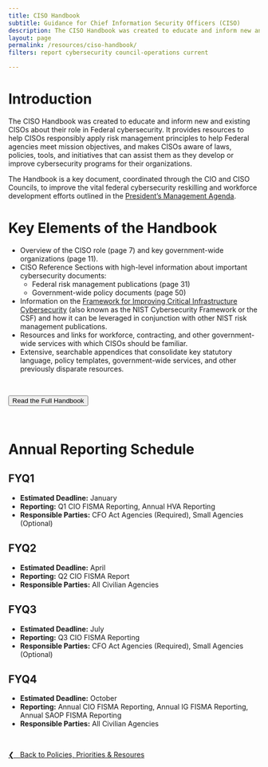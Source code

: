 ```yaml
---
title: CISO Handbook
subtitle: Guidance for Chief Information Security Officers (CISO)
description: The CISO Handbook was created to educate and inform new and existing CISOs about their role in Federal cybersecurity.
layout: page
permalink: /resources/ciso-handbook/
filters: report cybersecurity council-operations current

---
```


# Introduction
The CISO Handbook was created to educate and inform new and existing CISOs about their role in Federal cybersecurity. It provides resources to help CISOs responsibly apply risk management principles to help Federal agencies meet mission objectives, and makes CISOs aware of laws, policies, tools, and initiatives that can assist them as they develop or improve cybersecurity programs for their organizations.

The Handbook is a key document, coordinated through the CIO and CISO Councils, to improve the vital federal cybersecurity reskilling and workforce development efforts outlined in the [President’s Management Agenda](https://www.performance.gov/PMA/).

# Key Elements of the Handbook
* Overview of the CISO role (page 7) and key government-wide organizations (page 11).
* CISO Reference Sections with high-level information about important cybersecurity documents:
    * Federal risk management publications (page 31)
    * Government-wide policy documents (page 50)
* Information on the [Framework for Improving Critical Infrastructure Cybersecurity](https://nvlpubs.nist.gov/nistpubs/CSWP/NIST.CSWP.04162018.pdf) (also known as the NIST Cybersecurity Framework or the CSF) and how it can be leveraged in conjunction with other NIST risk management publications.
* Resources and links for workforce, contracting, and other government-wide services with which CISOs should be familiar.
* Extensive, searchable appendices that consolidate key statutory language, policy templates, government-wide services, and other previously disparate resources.

&nbsp;

<a href="{{ site.baseurl }}/assets/resources/CISO_Handbook.pdf"><button class="usa-button">Read the Full Handbook</button></a>

&nbsp;

# Annual Reporting Schedule
## FYQ1
* **Estimated Deadline:** January
* **Reporting:** Q1 CIO FISMA Reporting, Annual HVA Reporting
* **Responsible Parties:** CFO Act Agencies (Required), Small Agencies (Optional)

## FYQ2
* **Estimated Deadline:** April
* **Reporting:** Q2 CIO FISMA Report
* **Responsible Parties:** All Civilian Agencies

## FYQ3
* **Estimated Deadline:** July
* **Reporting:** Q3 CIO FISMA Reporting
* **Responsible Parties:** CFO Act Agencies (Required), Small Agencies (Optional)

## FYQ4
* **Estimated Deadline:** October
* **Reporting:** Annual CIO FISMA Reporting, Annual IG FISMA Reporting, Annual SAOP FISMA Reporting
* **Responsible Parties:** All Civilian Agencies

&nbsp;

<a href="{{site.baseurl}}/policies-and-priorities/">&#10094; &nbsp; Back to Policies, Priorities & Resoures</a><br>
